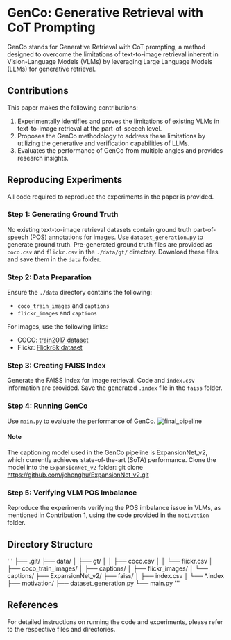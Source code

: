 # GenCo: Generative Retrieval with CoT Prompting

GenCo stands for Generative Retrieval with CoT prompting, a method designed to overcome the limitations of text-to-image retrieval inherent in Vision-Language Models (VLMs) by leveraging Large Language Models (LLMs) for generative retrieval.

## Contributions
This paper makes the following contributions:
1. Experimentally identifies and proves the limitations of existing VLMs in text-to-image retrieval at the part-of-speech level.
2. Proposes the GenCo methodology to address these limitations by utilizing the generative and verification capabilities of LLMs.
3. Evaluates the performance of GenCo from multiple angles and provides research insights.

## Reproducing Experiments
All code required to reproduce the experiments in the paper is provided.

### Step 1: Generating Ground Truth
No existing text-to-image retrieval datasets contain ground truth part-of-speech (POS) annotations for images. Use `dataset_generation.py` to generate ground truth. Pre-generated ground truth files are provided as `coco.csv` and `flickr.csv` in the `./data/gt/` directory. Download these files and save them in the `data` folder.

### Step 2: Data Preparation
Ensure the `./data` directory contains the following:
- `coco_train_images` and `captions`
- `flickr_images` and `captions`

For images, use the following links:
- COCO: [train2017 dataset](https://cocodataset.org/#download)
- Flickr: [Flickr8k dataset](https://www.kaggle.com/datasets/adityajn105/flickr8k)

### Step 3: Creating FAISS Index
Generate the FAISS index for image retrieval. Code and `index.csv` information are provided. Save the generated `.index` file in the `faiss` folder.

### Step 4: Running GenCo
Use `main.py` to evaluate the performance of GenCo.
![final_pipeline](https://github.com/user-attachments/assets/608d5c12-7290-4254-b559-5c59641b53d0)
#### Note
The captioning model used in the GenCo pipeline is ExpansionNet_v2, which currently achieves state-of-the-art (SoTA) performance. 
Clone the model into the `ExpansionNet_v2` folder:
git clone https://github.com/jchenghu/ExpansionNet_v2.git

### Step 5: Verifying VLM POS Imbalance
Reproduce the experiments verifying the POS imbalance issue in VLMs, as mentioned in Contribution 1, using the code provided in the `motivation` folder.

## Directory Structure
'''
├── .git/
├── data/
│ ├── gt/
│ │ ├── coco.csv
│ │ └── flickr.csv
│ ├── coco_train_images/
│ ├── captions/
│ ├── flickr_images/
│ └── captions/
├── ExpansionNet_v2/
├── faiss/
│ ├── index.csv
│ └── *.index
├── motivation/
├── dataset_generation.py
└── main.py
'''

## References
For detailed instructions on running the code and experiments, please refer to the respective files and directories.
